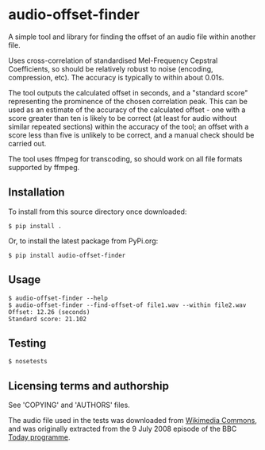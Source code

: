 audio-offset-finder
===================

A simple tool and library for finding the offset of an audio file within another file.

Uses cross-correlation of standardised Mel-Frequency Cepstral Coefficients,
so should be relatively robust to noise (encoding, compression, etc).  The accuracy is typically to within about 0.01s.

The tool outputs the calculated offset in seconds, and a "standard score" representing the prominence of the chosen correlation peak.  This can be used as an estimate of the accuracy of the calculated offset - one with a score greater than ten is likely to be correct (at least for audio without similar repeated sections) within the accuracy of the tool; an offset with a score less than five is unlikely to be correct, and a manual check should be carried out.

The tool uses ffmpeg for transcoding, so should work on all file formats supported by ffmpeg.

Installation
------------

To install from this source directory once downloaded:

    $ pip install .

Or, to install the latest package from PyPi.org:

    $ pip install audio-offset-finder

Usage
-----

    $ audio-offset-finder --help
    $ audio-offset-finder --find-offset-of file1.wav --within file2.wav
    Offset: 12.26 (seconds)
    Standard score: 21.102

Testing
-------

    $ nosetests

Licensing terms and authorship
------------------------------

See 'COPYING' and 'AUTHORS' files.

The audio file used in the tests was downloaded from
[Wikimedia Commons](http://en.wikipedia.org/wiki/File:Tim_Berners-Lee_-_Today_-_9_July_2008.flac),
and was originally extracted from the 9 July 2008 
episode of the BBC [Today programme](http://www.bbc.co.uk/programmes/b00cddwc).
